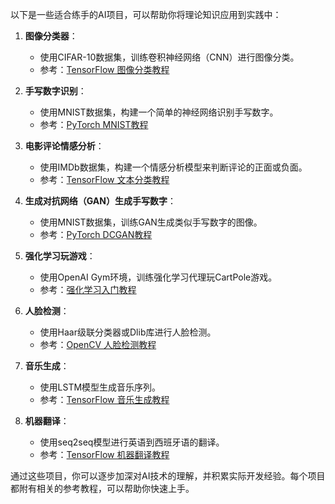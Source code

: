 以下是一些适合练手的AI项目，可以帮助你将理论知识应用到实践中：

1. **图像分类器**：
   - 使用CIFAR-10数据集，训练卷积神经网络（CNN）进行图像分类。
   - 参考：[TensorFlow 图像分类教程](https://www.tensorflow.org/tutorials/images/cnn)

2. **手写数字识别**：
   - 使用MNIST数据集，构建一个简单的神经网络识别手写数字。
   - 参考：[PyTorch MNIST教程](https://pytorch.org/tutorials/beginner/blitz/neural_networks_tutorial.html)

3. **电影评论情感分析**：
   - 使用IMDb数据集，构建一个情感分析模型来判断评论的正面或负面。
   - 参考：[TensorFlow 文本分类教程](https://www.tensorflow.org/tutorials/keras/text_classification)

4. **生成对抗网络（GAN）生成手写数字**：
   - 使用MNIST数据集，训练GAN生成类似手写数字的图像。
   - 参考：[PyTorch DCGAN教程](https://pytorch.org/tutorials/beginner/dcgan_faces_tutorial.html)

5. **强化学习玩游戏**：
   - 使用OpenAI Gym环境，训练强化学习代理玩CartPole游戏。
   - 参考：[强化学习入门教程](https://www.oreilly.com/library/view/reinforcement-learning/9781788836524/)

6. **人脸检测**：
   - 使用Haar级联分类器或Dlib库进行人脸检测。
   - 参考：[OpenCV 人脸检测教程](https://docs.opencv.org/4.x/db/d28/tutorial_cascade_classifier.html)

7. **音乐生成**：
   - 使用LSTM模型生成音乐序列。
   - 参考：[TensorFlow 音乐生成教程](https://magenta.tensorflow.org/)

8. **机器翻译**：
   - 使用seq2seq模型进行英语到西班牙语的翻译。
   - 参考：[TensorFlow 机器翻译教程](https://www.tensorflow.org/tutorials/text/nmt_with_attention)

通过这些项目，你可以逐步加深对AI技术的理解，并积累实际开发经验。每个项目都附有相关的参考教程，可以帮助你快速上手。
